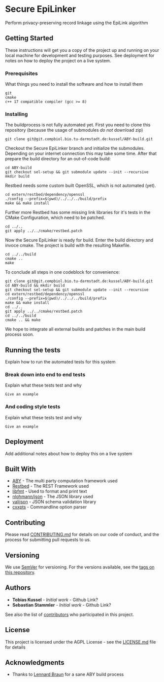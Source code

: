 # Secure EpiLinker

Perform privacy-preserving record linkage using the EpiLink algorithm

## Getting Started

These instructions will get you a copy of the project up and running on your local machine for development and testing purposes. See deployment for notes on how to deploy the project on a live system.

### Prerequisites

What things you need to install the software and how to install them

```
git
cmake
c++ 17 compatible compiler (gcc >= 8)
```

### Installing

The buildprocess is not fully automated yet. First you need to clone this
repository (because the usage of submodules *do not* download zip)

```
git clone git@git.compbiol.bio.tu-darmstadt.de:kussel/ABY-build.git
```

Checkout the Secure EpiLinker branch and initialize the submodules. Depending on
your internet connection this may take some time. After that prepare the build directory for an out-of-code build:

```
cd ABY-build
git checkout sel-setup && git submodule update --init --recursive
mkdir build
```
Restbed needs some custom built OpenSSL, which is not automated (yet).
```
cd extern/restbed/dependency/openssl
./config --prefix=$(pwd)/../../../build/prefix
make && make install
```
Further more Restbed has some missing link libraries for it's tests in the CMake
Configuration, which need to be patched.
```
cd ../..
git apply ../../cmake/restbed.patch
```
Now the Secure EpiLinker is ready for build. Enter the build directory and
invoce cmake. The project is build with the resulting Makefile.

```
cd ../../build
cmake ..
make
```

To conclude all steps in one codeblock for convenience:

```
git clone git@git.compbiol.bio.tu-darmstadt.de:kussel/ABY-build.git
cd ABY-build && mkdir build
git checkout sel-setup && git submodule update --init --recursive
cd extern/restbed/dependency/openssl
./config --prefix=$(pwd)/../../../build/prefix
make && make install
cd ../..
git apply ../../cmake/restbed.patch
cd ../../build
cmake .. && make
```

We hope to integrate all external builds and patches in the main build process
soon.

## Running the tests

Explain how to run the automated tests for this system

### Break down into end to end tests

Explain what these tests test and why

```
Give an example
```

### And coding style tests

Explain what these tests test and why

```
Give an example
```

## Deployment

Add additional notes about how to deploy this on a live system

## Built With

* [ABY](https://github.com/encryptogroup/ABY/) - The multi party computation
  framework used
* [Restbed](https://github.com/Corvusoft/restbed/) - The REST Framework used
* [libfmt](https://github.com/fmtlib/fmt/) - Used to format and print text
* [nlohmann/json](https://github.com/nlohmann/json/) - The JSON library used
* [valijson](https://github.com/tristanpenman/valijson) - JSON schema validation library
* [cxxpts](https://github.com/jarro2783/cxxopts/) - Commandline option parser


## Contributing

Please read [CONTRIBUTING.md](CONTRIBUTING.md) for details on our code of conduct, and the process for submitting pull requests to us.

## Versioning

We use [SemVer](http://semver.org/) for versioning. For the versions available, see the [tags on this repository](https://git.compbiol.bio.tu-darmstadt.de/kussel/ABY-build/tags). 

## Authors

* **Tobias Kussel** - *Initial work* - Github Link?
* **Sebastian Stammler** - *Initial work* - Github Link?

See also the list of [contributors](https://git.compbiol.bio.tu-darmstadt.de/kussel/ABY-build/graphs/sel-setup) who participated in this project.

## License

This project is licensed under the AGPL License - see the [LICENSE.md](LICENSE.md) file for details

## Acknowledgments

* Thanks to [Lennard Braun](https://github.com/lenerd/ABY-build) for a sane ABY build process

